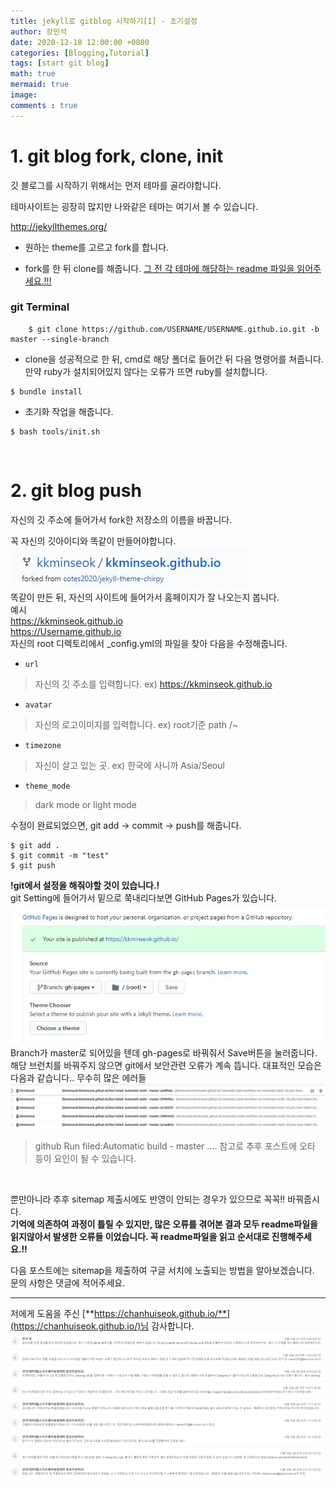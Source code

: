 ```yaml
---
title: jekyll로 gitblog 시작하기[1] - 초기설정
author: 강민석
date: 2020-12-18 12:00:00 +0800
categories: [Blogging,Tutorial]
tags: [start git blog]
math: true
mermaid: true
image: 
comments : true
---
```


# 1. git blog fork, clone, init

 깃 블로그를 시작하기 위해서는 먼저 테마를 골라야합니다.<br>
 
 테마사이트는 굉장히 많지만 나와같은 테마는 여기서 볼 수 있습니다.<br>

<http://jekyllthemes.org/><br>

- 원하는 theme를 고르고 fork를 합니다.

- fork를 한 뒤 clone를 해줍니다. <u>그 전 각 테마에 해당하는 readme 파일을 읽어주세요.!!!</u>


### git Terminal

```terminal
    $ git clone https://github.com/USERNAME/USERNAME.github.io.git -b master --single-branch
```

- clone을 성공적으로 한 뒤, cmd로 해당 폴더로 들어간 뒤 다음 명령어를 쳐줍니다. 만약 ruby가 설치되어있지 않다는 오류가 뜨면 ruby를 설치합니다.
```terminal
$ bundle install
```
- 초기화 작업을 해줍니다.
```terminal
$ bash tools/init.sh
```
<br>

# 2. git blog push

자신의 깃 주소에 들어가서 fork한 저장소의 이름을 바꿉니다.<br>

꼭 자신의 깃아이디와 똑같이 만들어야합니다.<br>
![](/assets/img/sample/gitrepo.jpg)<br>
똑같이 만든 뒤, 자신의 사이트에 들어가서 홈페이지가 잘 나오는지 봅니다.<br>
예시<br>
<https://kkminseok.github.io> <br>
<https://Username.github.io><br>
자신의 root 디렉토리에서 _config.yml의 파일을 찾아 다음을 수정해줍니다.
- `url` <br>
> 자신의 깃 주소를 입력합니다. ex) https://kkminseok.github.io
- `avatar`
> 자신의 로고이미지를 입력합니다. ex) root기준 path /~
- `timezone`
> 자신이 살고 있는 곳. ex) 한국에 사니까 Asia/Seoul
- `theme_mode`
> dark mode or light mode

수정이 완료되었으면, git add -> commit -> push를 해줍니다.
```terminal
$ git add .
$ git commit -m "test"
$ git push
```
<strong>!git에서 설정을 해줘야할 것이 있습니다.!</strong><br>
git Setting에 들어가서 밑으로 쭉내리다보면 GitHub Pages가 있습니다.
![](/assets/img/sample/2020_12_18_2.jpg)
Branch가 master로 되어있을 텐데 gh-pages로 바꿔줘서 Save버튼을 눌러줍니다.<br>
해당 브런치를 바꿔주지 않으면  git에서 보안관련 오류가 계속 뜹니다.
대표적인 모습은 다음과 같습니다.. 무수히 많은 에러들
![](/assets/img/sample/2020_12_18/builderror.jpg)
> github Run filed:Automatic build - master .... 참고로 추후 포스트에 오타 등이 요인이 될 수 있습니다.
<br>

뿐만아니라 추후 sitemap 제출시에도 반영이 안되는 경우가 있으므로 꼭꼭!! 바꿔줍시다.<br>
<strong>기억에 의존하여 과정이 틀릴 수 있지만, 많은 오류를 겪어본 결과 모두 readme파일을 읽지않아서 발생한 오류들 이었습니다. 꼭 readme파일을 읽고 순서대로 진행해주세요.!!</strong>

다음 포스트에는 sitemap을 제출하여 구글 서치에 노출되는 방법을 알아보겠습니다. <br>
문의 사항은 댓글에 적어주세요.

-----
저에게 도움을 주신 [**https://chanhuiseok.github.io/**](https://chanhuiseok.github.io/)님 감사합니다.
![](/assets/img/sample/2020_12_18/thk.png)

